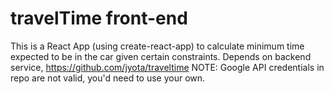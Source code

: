 # travelTime front-end #

This is a React App (using create-react-app) to calculate minimum time expected to be in the car given certain constraints.
Depends on backend service, https://github.com/jyota/traveltime
NOTE: Google API credentials in repo are not valid, you'd need to use your own.

